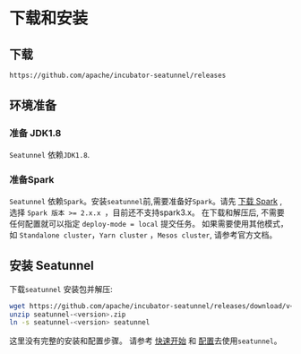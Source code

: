 # 下载和安装

## 下载

```bash
https://github.com/apache/incubator-seatunnel/releases
```

## 环境准备

### 准备 JDK1.8

`Seatunnel` 依赖`JDK1.8`.

### 准备Spark

`Seatunnel` 依赖`Spark`。安装`seatunnel`前,需要准备好`Spark`。请先 [下载 Spark](https://spark.apache.org/downloads.html) , 选择 `Spark 版本 >= 2.x.x `，目前还不支持spark3.x。 在下载和解压后, 
不需要任何配置就可以指定 
`deploy-mode = local` 提交任务。 如果需要使用其他模式，如 `Standalone cluster`，`Yarn cluster` ，`Mesos cluster`, 请参考官方文档。

## 安装 Seatunnel

下载`seatunnel` 安装包并解压:

```bash
wget https://github.com/apache/incubator-seatunnel/releases/download/v<version>/seatunnel-<version>.zip -O seatunnel-<version>.zip
unzip seatunnel-<version>.zip
ln -s seatunnel-<version> seatunnel
```

这里没有完整的安装和配置步骤。 请参考 [快速开始](./quick-start.md) 和 [配置](./configuration)去使用`seatunnel`。
